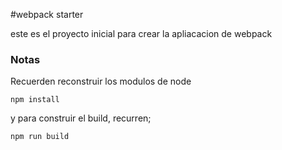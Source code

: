 #webpack starter

este es el proyecto inicial para crear la apliacacion de webpack

### Notas
Recuerden reconstruir los modulos de node

```
npm install
```

y para construir el build, recurren;
```
npm run build
```